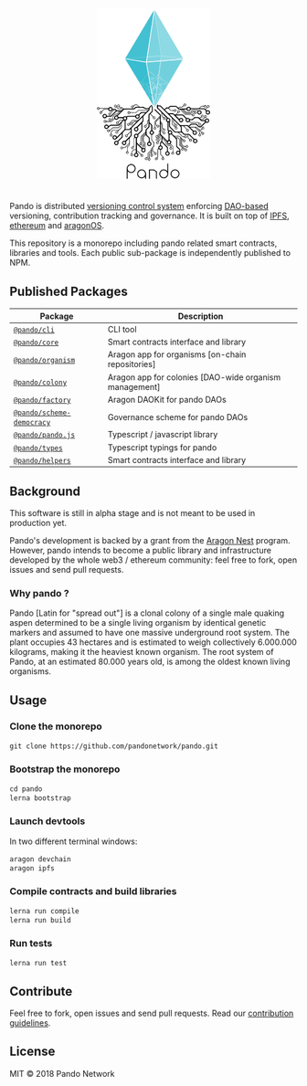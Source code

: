 <div align="center">
  <img align="center" src=".github/visuals/logo.png" height="300px" />
  <h1></h1>
</div>

Pando is distributed [versioning control system](https://en.wikipedia.org/wiki/Version_control) enforcing [DAO-based](https://en.wikipedia.org/wiki/Decentralized_autonomous_organization) versioning, contribution tracking and governance. It is built on top of [IPFS](https://ipfs.io), [ethereum](https://ethereum.org) and [aragonOS](https://aragon.one/os).

This repository is a monorepo including pando related smart contracts, libraries and tools. Each public sub-package is independently published to NPM.

## Published Packages

| Package                                                 | Description                                            |
| ------------------------------------------------------- | ------------------------------------------------------ |
| [`@pando/cli`](/packages/cli)                           | CLI tool                                               |
| [`@pando/core`](/packages/core)                         | Smart contracts interface and library                  |
| [`@pando/organism`](/packages/organism)                 | Aragon app for organisms [on-chain repositories]       |
| [`@pando/colony`](/packages/colony)                     | Aragon app for colonies [DAO-wide organism management] |
| [`@pando/factory`](/packages/factory)                   | Aragon DAOKit for pando DAOs                           |
| [`@pando/scheme-democracy`](/packages/scheme-democracy) | Governance scheme for pando DAOs                       |
| [`@pando/pando.js`](/packages/pando.js)                 | Typescript / javascript library                        |
| [`@pando/types`](/packages/types)                       | Typescript typings for pando                           |
| [`@pando/helpers`](/packages/helpers)                   | Smart contracts interface and library                  |

## Background

This software is still in alpha stage and is not meant to be used in production yet.

Pando's development is backed by a grant from the [Aragon Nest](https://github.com/aragon/nest) program. However, pando intends to become a public library and infrastructure developed by the whole web3 / ethereum community: feel free to fork, open issues and send pull requests.

### Why pando ?

Pando [Latin for "spread out"] is a clonal colony of a single male quaking aspen determined to be a single living organism by identical genetic markers and assumed to have one massive underground root system. The plant occupies 43 hectares and is estimated to weigh collectively 6.000.000 kilograms, making it the heaviest known organism. The root system of Pando, at an estimated 80.000 years old, is among the oldest known living organisms.

## Usage

### Clone the monorepo

```
git clone https://github.com/pandonetwork/pando.git
```

### Bootstrap the monorepo

```
cd pando
lerna bootstrap
```

### Launch devtools

In two different terminal windows:

```
aragon devchain
aragon ipfs
```

### Compile contracts and build libraries

```
lerna run compile
lerna run build
```

### Run tests
```
lerna run test
```

## Contribute

Feel free to fork, open issues and send pull requests. Read our [contribution guidelines](.github/CONTRIBUTING.md).

## License

MIT © 2018 Pando Network
